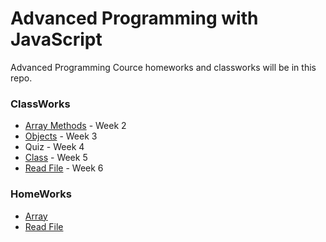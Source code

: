 # Advanced Programming with JavaScript
Advanced Programming Cource homeworks and classworks will be in this repo.

### ClassWorks
- [Array Methods](https://bedirhanyildirim.github.io/AdvProg/CW2) - Week 2
- [Objects](https://bedirhanyildirim.github.io/AdvProg/CW3) - Week 3
- Quiz - Week 4
- [Class](https://bedirhanyildirim.github.io/AdvProg/CW4) - Week 5
- [Read File](https://bedirhanyildirim.github.io/AdvProg/CW5) - Week 6

### HomeWorks
- [Array](https://bedirhanyildirim.github.io/AdvProg/HW1)
- [Read File](https://bedirhanyildirim.github.io/AdvProg/HW2)
